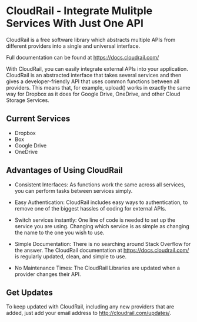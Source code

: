 # CloudRail - Integrate Mulitple Services With Just One API

CloudRail is a free software library which abstracts multiple APIs from different providers into a single and universal interface.

Full documentation can be found at https://docs.cloudrail.com/

With CloudRail, you can easily integrate external APIs into your application. CloudRail is an abstracted interface that takes several services and then gives a developer-friendly API that uses common functions between all providers. This means that, for example, upload() works in exactly the same way for Dropbox as it does for Google Drive, OneDrive, and other Cloud Storage Services.

## Current Services

* Dropbox
* Box
* Google Drive
* OneDrive

## Advantages of Using CloudRail

* Consistent Interfaces: As functions work the same across all services, you can perform tasks between services simply.

* Easy Authentication: CloudRail includes easy ways to authentication, to remove one of the biggest hassles of coding for external APIs.

* Switch services instantly: One line of code is needed to set up the service you are using. Changing which service is as simple as changing the name to the one you wish to use.

* Simple Documentation: There is no searching around Stack Overflow for the answer. The CloudRail documentation at https://docs.cloudrail.com/ is regularly updated, clean, and simple to use. 

* No Maintenance Times: The CloudRail Libraries are updated when a provider changes their API.

## Get Updates

To keep updated with CloudRail, including any new providers that are added, just add your email address to http://cloudrail.com/updates/.
